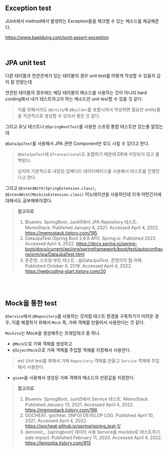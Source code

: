 ## Exception test

JUnit에서 method에서 발생하는 Exception들을 체크할 수 있는 메소드를 제공해준다.

https://www.baeldung.com/junit-assert-exception

<br>

## JPA unit test

다른 테이블과 연관관계가 있는 테이블의 경우 unit test를 어떻게 작성할 수 있을지 감이 잘 안왔는데

연관된 테이블의 경우에는 해당 테이블의 메소드를 사용하는 것이 아니라 hard cording해서 내가 테스트하고자 하는 메소드만 unit test할 수 있을 것 같다.

> 이를 위해서라도 `@Entity`에 `@Builder`를 포함시켜서 작성하면 필요한 entity들을 직관적으로 생성할 수 있어서 좋은 것 같다.

그리고 유닛 테스트나 `@SpringBootTest`를 사용한 스프링 통합 테스트만 있는줄 알았는데

`@DataJpaTest`를 사용해서 JPA 관련 Component만 로드 시킬 수 있다고 한다.

> `@DataJpaTest`에 `@Transactional`도 포함하기 때문에 DB에 커밋되지 않고 롤백된다.
>
> 심지어 기본적으로 내장된 임베디드 데이터베이스를 사용해서 테스트를 진행한다고 한다.

그리고 `@ExtendWith(SpringExtension.class)`, `@ExtendWith(MockitoExtension.class)` 어노테이션을 사용하던데 이게 어떤건지에 대해서도 공부해봐야겠다.

> **참고자료**
>
> 1. Bluemiv. SpringBoot, Junit5에서 JPA Repository 테스트. MemoStack. Published January 6, 2021. Accessed April 4, 2022. https://memostack.tistory.com/195
> 2. DataJpaTest (Spring Boot 2.6.6 API). Spring.io. Published 2022. Accessed April 4, 2022. https://docs.spring.io/spring-boot/docs/current/api/org/springframework/boot/test/autoconfigure/orm/jpa/DataJpaTest.html
> 3. 준준영. 스프링 부트 테스트 : @DataJpaTest. 준영이의 웹 까페. Published October 8, 2019. Accessed April 4, 2022. https://webcoding-start.tistory.com/20

<br><br>

## Mock을 통한 test

`@Service`에서 `@Repository`를 사용하는 것처럼 테스트 환경을 구축하기가 어려운 경우, 이를 해결하기 위해서 `Mock` 즉, 가짜 객체를 만들어서 사용한다는 것 같다.

`Mockito`는 Mock을 생성해주는 프레임워크 중 하나.

- `@Mock`으로 가짜 객체를 생성하고
- `@InjectMock`으로 가짜 객체를 주입할 객체를 지정해서 사용한다.

> ex) Unit test를 위해서 가짜 `Repository` 객체를 만들고 `Service` 객체에 주입해서 사용한다.

- `given`을 사용해서 생성된 가짜 객체의 메소드의 반환값을 지정한다.


> **참고자료**
>
> 1. Bluemiv. SpringBoot, Junit5에서 Service 테스트. MemoStack. Published January 13, 2021. Accessed April 4, 2022. https://memostack.tistory.com/196
> 2. GOCHEAT. gocheat. [INFO] DEVELOP LOG. Published April 10, 2021. Accessed April 4, 2022. https://gocheat.github.io/spring/spring_test-1/
> 3. demonic_. [springboot] 데이터 사용 Service를 mockito로 테스트하기. side impact. Published February 11, 2020. Accessed April 4, 2022. https://lemontia.tistory.com/915

<br><br>